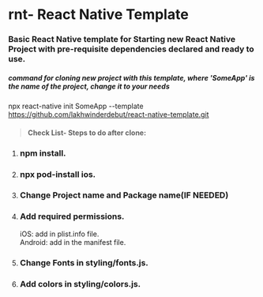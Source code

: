 # rnt- React Native Template

### Basic React Native template for Starting new React Native Project with pre-requisite dependencies declared and ready to use.

##### command for cloning new project with this template, where 'SomeApp' is the name of the project, change it to your needs

npx react-native init SomeApp --template https://github.com/lakhwinderdebut/react-native-template.git

> #### Check List- Steps to do after clone:

1. ### npm install.
2. ### npx pod-install ios.
3. ### Change Project name and Package name(IF NEEDED)
4. ### Add required permissions.
   iOS: add in plist.info file.  
   Android: add in the manifest file.
5. ### Change Fonts in styling/fonts.js.
6. ### Add colors in styling/colors.js.
